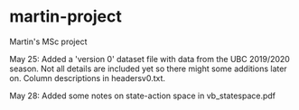 # martin-project
Martin's MSc project

May 25:
Added a 'version 0' dataset file with data from the UBC 2019/2020 season. Not all details are included yet so there might some additions later on. Column descriptions in headersv0.txt.

May 28:
Added some notes on state-action space in vb_statespace.pdf
